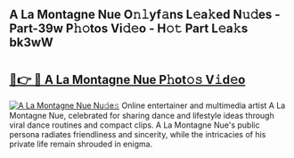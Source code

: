 ## A La Montagne Nue O𝚗𝚕yf𝚊ns L𝚎a𝚔ed N𝚞𝚍es - Part-39w P𝚑𝚘tos Vi𝚍𝚎o - H𝚘𝚝 Part L𝚎a𝚔s bk3wW

# <h2><a href="http://kf19d7.oniu.top/?m=A+La+Montagne+Nue">🔗👉 🔴 A La Montagne Nue P𝚑ot𝚘𝚜 V𝚒d𝚎o</a></h2>

[![A La Montagne Nue Nu𝚍e𝚜](https://i.imgur.com/0qMVB7G.gif)](http://kf19d7.oniu.top/?m=A+La+Montagne+Nue)
Online entertainer and multimedia artist A La Montagne Nue, celebrated for sharing dance and lifestyle ideas through viral dance routines and compact clips. A La Montagne Nue's public persona radiates friendliness and sincerity, while the intricacies of his private life remain shrouded in enigma.  
